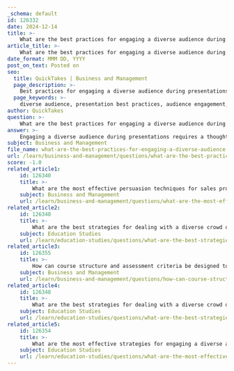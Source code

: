 ```yaml
---
_schema: default
id: 126332
date: 2024-12-14
title: >-
    What are the best practices for engaging a diverse audience during presentations?
article_title: >-
    What are the best practices for engaging a diverse audience during presentations?
date_format: MMM DD, YYYY
post_on_text: Posted on
seo:
  title: QuickTakes | Business and Management
  page_description: >-
    Best practices for engaging a diverse audience during presentations, focusing on inclusive content, clear communication, visual accessibility, and more.
  page_keywords: >-
    diverse audience, presentation best practices, audience engagement, inclusive content, clear communication, visual accessibility, interactive techniques, storytelling, cultural sensitivity, feedback, call to action
author: QuickTakes
question: >-
    What are the best practices for engaging a diverse audience during presentations?
answer: >-
    Engaging a diverse audience during presentations requires a thoughtful approach that considers the varied backgrounds, perspectives, and needs of the participants. Here are some best practices to enhance audience engagement:\n\n1. **Inclusive Content**: Ensure that your presentation content is inclusive and reflects the diversity of your audience. This means avoiding assumptions about the audience's experiences and perspectives. Tailor your message to resonate with different cultural backgrounds and viewpoints.\n\n2. **Clear Communication**: Use clear and concise language to convey your message. Avoid complex jargon and opt for simple, straightforward terms that are easily understood by all audience members. This helps in making your presentation accessible to everyone.\n\n3. **Visual Accessibility**: Pay attention to visual elements such as color contrast, font selection, and visual hierarchy. These factors can significantly impact how well your audience can access and engage with your content. Ensure that your visuals are legible and appealing to a diverse group.\n\n4. **Engagement Techniques**: Incorporate interactive elements such as polls, quizzes, and Q&A sessions to foster participation. This not only keeps the audience engaged but also allows for a two-way communication channel, making the presentation more dynamic.\n\n5. **Storytelling and Case Studies**: Use relatable stories and case studies to illustrate your points. This approach can help bridge cultural gaps and make your message more relatable to a diverse audience.\n\n6. **Non-Verbal Communication**: Be mindful of your body language and non-verbal cues. These can vary significantly across cultures, so it's important to be aware of how your gestures and expressions may be interpreted by different audience members.\n\n7. **Feedback and Adaptation**: Encourage feedback during and after your presentation. This can provide insights into how well your message was received and what adjustments might be necessary for future presentations.\n\n8. **Cultural Sensitivity**: Understand and respect the cultural differences within your audience. This includes being aware of potential biases and how your own experiences may shape your perspective.\n\n9. **Relevance and Context**: Make sure your content is relevant to the audience's interests and needs. Establishing a connection between your message and the audience's experiences can significantly enhance engagement.\n\n10. **Call to Action**: Clearly articulate a call to action at the end of your presentation. This helps to motivate your audience to take the next steps and reinforces the importance of your message.\n\nBy implementing these best practices, you can create a more engaging and inclusive presentation that resonates with a diverse audience, ultimately enhancing the effectiveness of your communication.
subject: Business and Management
file_name: what-are-the-best-practices-for-engaging-a-diverse-audience-during-presentations.md
url: /learn/business-and-management/questions/what-are-the-best-practices-for-engaging-a-diverse-audience-during-presentations
score: -1.0
related_article1:
    id: 126340
    title: >-
        What are the most effective persuasion techniques for sales professionals?
    subject: Business and Management
    url: /learn/business-and-management/questions/what-are-the-most-effective-persuasion-techniques-for-sales-professionals
related_article2:
    id: 126348
    title: >-
        What are the best strategies for dealing with a diverse crowd during a presentation?
    subject: Education Studies
    url: /learn/education-studies/questions/what-are-the-best-strategies-for-dealing-with-a-diverse-crowd-during-a-presentation
related_article3:
    id: 126355
    title: >-
        How can course structure and assessment criteria be designed to enhance learning outcomes?
    subject: Business and Management
    url: /learn/business-and-management/questions/how-can-course-structure-and-assessment-criteria-be-designed-to-enhance-learning-outcomes
related_article4:
    id: 126348
    title: >-
        What are the best strategies for dealing with a diverse crowd during a presentation?
    subject: Education Studies
    url: /learn/education-studies/questions/what-are-the-best-strategies-for-dealing-with-a-diverse-crowd-during-a-presentation
related_article5:
    id: 126354
    title: >-
        What are the most effective strategies for engaging a diverse audience?
    subject: Education Studies
    url: /learn/education-studies/questions/what-are-the-most-effective-strategies-for-engaging-a-diverse-audience
---
```


&nbsp;